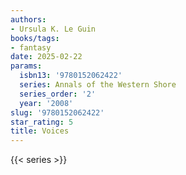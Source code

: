 ```yaml
---
authors:
- Ursula K. Le Guin
books/tags:
- fantasy
date: 2025-02-22
params:
  isbn13: '9780152062422'
  series: Annals of the Western Shore
  series_order: '2'
  year: '2008'
slug: '9780152062422'
star_rating: 5
title: Voices
---
```


<!--more-->

{{< series >}}